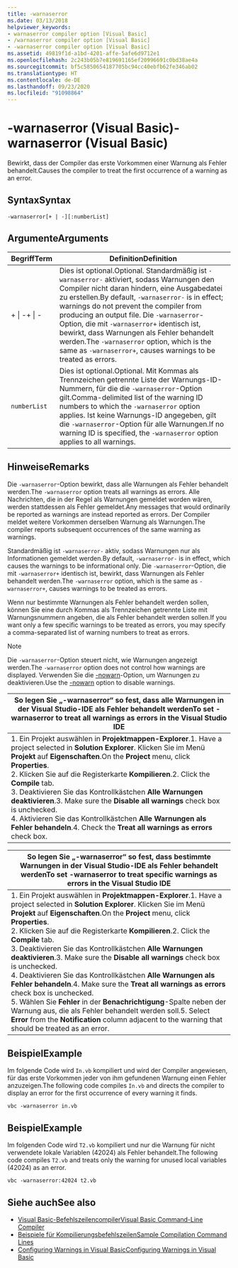 ```yaml
---
title: -warnaserror
ms.date: 03/13/2018
helpviewer_keywords:
- warnaserror compiler option [Visual Basic]
- /warnaserror compiler option [Visual Basic]
- -warnaserror compiler option [Visual Basic]
ms.assetid: 49819f1d-a1bd-4201-affe-5afe6d9712e1
ms.openlocfilehash: 2c243b05b7e819691165ef20996691c0bd38ae4a
ms.sourcegitcommit: bf5c5850654187705bc94cc40ebfb62fe346ab02
ms.translationtype: HT
ms.contentlocale: de-DE
ms.lasthandoff: 09/23/2020
ms.locfileid: "91098864"
---
```

# <a name="-warnaserror-visual-basic"></a><span data-ttu-id="6e5cd-102">-warnaserror (Visual Basic)</span><span class="sxs-lookup"><span data-stu-id="6e5cd-102">-warnaserror (Visual Basic)</span></span>

<span data-ttu-id="6e5cd-103">Bewirkt, dass der Compiler das erste Vorkommen einer Warnung als Fehler behandelt.</span><span class="sxs-lookup"><span data-stu-id="6e5cd-103">Causes the compiler to treat the first occurrence of a warning as an error.</span></span>  
  
## <a name="syntax"></a><span data-ttu-id="6e5cd-104">Syntax</span><span class="sxs-lookup"><span data-stu-id="6e5cd-104">Syntax</span></span>  
  
```console  
-warnaserror[+ | -][:numberList]  
```  
  
## <a name="arguments"></a><span data-ttu-id="6e5cd-105">Argumente</span><span class="sxs-lookup"><span data-stu-id="6e5cd-105">Arguments</span></span>  
  
|<span data-ttu-id="6e5cd-106">Begriff</span><span class="sxs-lookup"><span data-stu-id="6e5cd-106">Term</span></span>|<span data-ttu-id="6e5cd-107">Definition</span><span class="sxs-lookup"><span data-stu-id="6e5cd-107">Definition</span></span>|  
|---|---|  
|<span data-ttu-id="6e5cd-108">+ &#124; -</span><span class="sxs-lookup"><span data-stu-id="6e5cd-108">+ &#124; -</span></span>|<span data-ttu-id="6e5cd-109">Dies ist optional.</span><span class="sxs-lookup"><span data-stu-id="6e5cd-109">Optional.</span></span> <span data-ttu-id="6e5cd-110">Standardmäßig ist `-warnaserror-` aktiviert, sodass Warnungen den Compiler nicht daran hindern, eine Ausgabedatei zu erstellen.</span><span class="sxs-lookup"><span data-stu-id="6e5cd-110">By default, `-warnaserror-` is in effect; warnings do not prevent the compiler from producing an output file.</span></span> <span data-ttu-id="6e5cd-111">Die `-warnaserror`-Option, die mit `-warnaserror+` identisch ist, bewirkt, dass Warnungen als Fehler behandelt werden.</span><span class="sxs-lookup"><span data-stu-id="6e5cd-111">The `-warnaserror` option, which is the same as `-warnaserror+`, causes warnings to be treated as errors.</span></span>|  
|`numberList`|<span data-ttu-id="6e5cd-112">Dies ist optional.</span><span class="sxs-lookup"><span data-stu-id="6e5cd-112">Optional.</span></span> <span data-ttu-id="6e5cd-113">Mit Kommas als Trennzeichen getrennte Liste der Warnungs-ID-Nummern, für die die `-warnaserror`-Option gilt.</span><span class="sxs-lookup"><span data-stu-id="6e5cd-113">Comma-delimited list of the warning ID numbers to which the `-warnaserror` option applies.</span></span> <span data-ttu-id="6e5cd-114">Ist keine Warnungs-ID angegeben, gilt die `-warnaserror`-Option für alle Warnungen.</span><span class="sxs-lookup"><span data-stu-id="6e5cd-114">If no warning ID is specified, the `-warnaserror` option applies to all warnings.</span></span>|  
  
## <a name="remarks"></a><span data-ttu-id="6e5cd-115">Hinweise</span><span class="sxs-lookup"><span data-stu-id="6e5cd-115">Remarks</span></span>  

 <span data-ttu-id="6e5cd-116">Die `-warnaserror`-Option bewirkt, dass alle Warnungen als Fehler behandelt werden.</span><span class="sxs-lookup"><span data-stu-id="6e5cd-116">The `-warnaserror` option treats all warnings as errors.</span></span> <span data-ttu-id="6e5cd-117">Alle Nachrichten, die in der Regel als Warnungen gemeldet worden wären, werden stattdessen als Fehler gemeldet.</span><span class="sxs-lookup"><span data-stu-id="6e5cd-117">Any messages that would ordinarily be reported as warnings are instead reported as errors.</span></span> <span data-ttu-id="6e5cd-118">Der Compiler meldet weitere Vorkommen derselben Warnung als Warnungen.</span><span class="sxs-lookup"><span data-stu-id="6e5cd-118">The compiler reports subsequent occurrences of the same warning as warnings.</span></span>  
  
 <span data-ttu-id="6e5cd-119">Standardmäßig ist `-warnaserror-` aktiv, sodass Warnungen nur als Informationen gemeldet werden.</span><span class="sxs-lookup"><span data-stu-id="6e5cd-119">By default, `-warnaserror-` is in effect, which causes the warnings to be informational only.</span></span> <span data-ttu-id="6e5cd-120">Die `-warnaserror`-Option, die mit `-warnaserror+` identisch ist, bewirkt, dass Warnungen als Fehler behandelt werden.</span><span class="sxs-lookup"><span data-stu-id="6e5cd-120">The `-warnaserror` option, which is the same as `-warnaserror+`, causes warnings to be treated as errors.</span></span>  
  
 <span data-ttu-id="6e5cd-121">Wenn nur bestimmte Warnungen als Fehler behandelt werden sollen, können Sie eine durch Kommas als Trennzeichen getrennte Liste mit Warnungsnummern angeben, die als Fehler behandelt werden sollen.</span><span class="sxs-lookup"><span data-stu-id="6e5cd-121">If you want only a few specific warnings to be treated as errors, you may specify a comma-separated list of warning numbers to treat as errors.</span></span>  
  
> [!NOTE]
> <span data-ttu-id="6e5cd-122">Die `-warnaserror`-Option steuert nicht, wie Warnungen angezeigt werden.</span><span class="sxs-lookup"><span data-stu-id="6e5cd-122">The `-warnaserror` option does not control how warnings are displayed.</span></span> <span data-ttu-id="6e5cd-123">Verwenden Sie die [-nowarn](nowarn.md)-Option, um Warnungen zu deaktivieren.</span><span class="sxs-lookup"><span data-stu-id="6e5cd-123">Use the [-nowarn](nowarn.md) option to disable warnings.</span></span>  
  
|<span data-ttu-id="6e5cd-124">So legen Sie „-warnaserror“ so fest, dass alle Warnungen in der Visual Studio-IDE als Fehler behandelt werden</span><span class="sxs-lookup"><span data-stu-id="6e5cd-124">To set -warnaserror to treat all warnings as errors in the Visual Studio IDE</span></span>|  
|---|  
|<span data-ttu-id="6e5cd-125">1.  Ein Projekt auswählen in **Projektmappen-Explorer**.</span><span class="sxs-lookup"><span data-stu-id="6e5cd-125">1.  Have a project selected in **Solution Explorer**.</span></span> <span data-ttu-id="6e5cd-126">Klicken Sie im Menü **Projekt** auf **Eigenschaften**.</span><span class="sxs-lookup"><span data-stu-id="6e5cd-126">On the **Project** menu, click **Properties**.</span></span> <br /><span data-ttu-id="6e5cd-127">2.  Klicken Sie auf die Registerkarte **Kompilieren**.</span><span class="sxs-lookup"><span data-stu-id="6e5cd-127">2.  Click the **Compile** tab.</span></span><br /><span data-ttu-id="6e5cd-128">3.  Deaktivieren Sie das Kontrollkästchen **Alle Warnungen deaktivieren**.</span><span class="sxs-lookup"><span data-stu-id="6e5cd-128">3.  Make sure the **Disable all warnings** check box is unchecked.</span></span><br /><span data-ttu-id="6e5cd-129">4.  Aktivieren Sie das Kontrollkästchen **Alle Warnungen als Fehler behandeln**.</span><span class="sxs-lookup"><span data-stu-id="6e5cd-129">4.  Check the **Treat all warnings as errors** check box.</span></span>|  
  
|<span data-ttu-id="6e5cd-130">So legen Sie „-warnaserror“ so fest, dass bestimmte Warnungen in der Visual Studio-IDE als Fehler behandelt werden</span><span class="sxs-lookup"><span data-stu-id="6e5cd-130">To set -warnaserror to treat specific warnings as errors in the Visual Studio IDE</span></span>|  
|---|  
|<span data-ttu-id="6e5cd-131">1.  Ein Projekt auswählen in **Projektmappen-Explorer**.</span><span class="sxs-lookup"><span data-stu-id="6e5cd-131">1.  Have a project selected in **Solution Explorer**.</span></span> <span data-ttu-id="6e5cd-132">Klicken Sie im Menü **Projekt** auf **Eigenschaften**.</span><span class="sxs-lookup"><span data-stu-id="6e5cd-132">On the **Project** menu, click **Properties**.</span></span><br /><span data-ttu-id="6e5cd-133">2.  Klicken Sie auf die Registerkarte **Kompilieren**.</span><span class="sxs-lookup"><span data-stu-id="6e5cd-133">2.  Click the **Compile** tab.</span></span><br /><span data-ttu-id="6e5cd-134">3.  Deaktivieren Sie das Kontrollkästchen **Alle Warnungen deaktivieren**.</span><span class="sxs-lookup"><span data-stu-id="6e5cd-134">3.  Make sure the **Disable all warnings** check box is unchecked.</span></span><br /><span data-ttu-id="6e5cd-135">4.  Deaktivieren Sie das Kontrollkästchen **Alle Warnungen als Fehler behandeln**.</span><span class="sxs-lookup"><span data-stu-id="6e5cd-135">4.  Make sure the **Treat all warnings as errors** check box is unchecked.</span></span><br /><span data-ttu-id="6e5cd-136">5.  Wählen Sie **Fehler** in der **Benachrichtigung**-Spalte neben der Warnung aus, die als Fehler behandelt werden soll.</span><span class="sxs-lookup"><span data-stu-id="6e5cd-136">5.  Select **Error** from the **Notification** column adjacent to the warning that should be treated as an error.</span></span>|  
  
## <a name="example"></a><span data-ttu-id="6e5cd-137">Beispiel</span><span class="sxs-lookup"><span data-stu-id="6e5cd-137">Example</span></span>  

 <span data-ttu-id="6e5cd-138">Im folgende Code wird `In.vb` kompiliert und wird der Compiler angewiesen, für das erste Vorkommen jeder von ihm gefundenen Warnung einen Fehler anzuzeigen.</span><span class="sxs-lookup"><span data-stu-id="6e5cd-138">The following code compiles `In.vb` and directs the compiler to display an error for the first occurrence of every warning it finds.</span></span>  
  
```console
vbc -warnaserror in.vb  
```  
  
## <a name="example"></a><span data-ttu-id="6e5cd-139">Beispiel</span><span class="sxs-lookup"><span data-stu-id="6e5cd-139">Example</span></span>  

 <span data-ttu-id="6e5cd-140">Im folgenden Code wird `T2.vb` kompiliert und nur die Warnung für nicht verwendete lokale Variablen (42024) als Fehler behandelt.</span><span class="sxs-lookup"><span data-stu-id="6e5cd-140">The following code compiles `T2.vb` and treats only the warning for unused local variables (42024) as an error.</span></span>  
  
```console
vbc -warnaserror:42024 t2.vb  
```  
  
## <a name="see-also"></a><span data-ttu-id="6e5cd-141">Siehe auch</span><span class="sxs-lookup"><span data-stu-id="6e5cd-141">See also</span></span>

- [<span data-ttu-id="6e5cd-142">Visual Basic-Befehlszeilencompiler</span><span class="sxs-lookup"><span data-stu-id="6e5cd-142">Visual Basic Command-Line Compiler</span></span>](index.md)
- [<span data-ttu-id="6e5cd-143">Beispiele für Kompilierungsbefehlszeilen</span><span class="sxs-lookup"><span data-stu-id="6e5cd-143">Sample Compilation Command Lines</span></span>](sample-compilation-command-lines.md)
- [<span data-ttu-id="6e5cd-144">Configuring Warnings in Visual Basic</span><span class="sxs-lookup"><span data-stu-id="6e5cd-144">Configuring Warnings in Visual Basic</span></span>](/visualstudio/ide/configuring-warnings-in-visual-basic)
